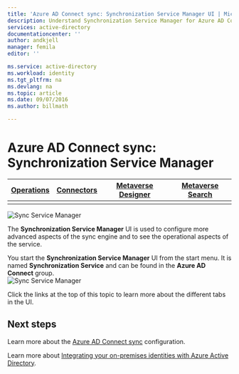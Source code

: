 ```yaml
---
title: 'Azure AD Connect sync: Synchronization Service Manager UI | Microsoft Docs'
description: Understand Synchronization Service Manager for Azure AD Connect.
services: active-directory
documentationcenter: ''
author: andkjell
manager: femila
editor: ''

ms.service: active-directory
ms.workload: identity
ms.tgt_pltfrm: na
ms.devlang: na
ms.topic: article
ms.date: 09/07/2016
ms.author: billmath

---
```

# Azure AD Connect sync: Synchronization Service Manager
| [Operations](active-directory-aadconnectsync-service-manager-ui-operations.md) | [Connectors](active-directory-aadconnectsync-service-manager-ui-connectors.md) | [Metaverse Designer](active-directory-aadconnectsync-service-manager-ui-mvdesigner.md) | [Metaverse Search](active-directory-aadconnectsync-service-manager-ui-mvsearch.md) |
| --- | --- | --- | --- |
|  | | | |

![Sync Service Manager](./media/active-directory-aadconnectsync-service-manager-ui/ssmui.png)

The **Synchronization Service Manager** UI is used to configure more advanced aspects of the sync engine and to see the operational aspects of the service.

You start the **Synchronization Service Manager** UI from the start menu. It is named **Synchronization Service** and can be found in the **Azure AD Connect** group.  
![Sync Service Manager](./media/active-directory-aadconnectsync-service-manager-ui/startmenu.png)

Click the links at the top of this topic to learn more about the different tabs in the UI.

## Next steps
Learn more about the [Azure AD Connect sync](active-directory-aadconnectsync-whatis.md) configuration.

Learn more about [Integrating your on-premises identities with Azure Active Directory](active-directory-aadconnect.md).

